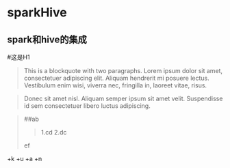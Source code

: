 # sparkHive
spark和hive的集成
------
#这是H1
> This is a blockquote with two paragraphs. Lorem ipsum dolor sit amet,
consectetuer adipiscing elit. Aliquam hendrerit mi posuere lectus.
Vestibulum enim wisi, viverra nec, fringilla in, laoreet vitae, risus.
 
> Donec sit amet nisl. Aliquam semper ipsum sit amet velit. Suspendisse
id sem consectetuer libero luctus adipiscing.


>##ab
>>1.cd
>>2.dc
>
>ef

+k
+u
+a
+n
